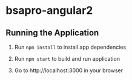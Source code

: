 # bsapro-angular2
## Running the Application

1. Run `npm install` to install app dependencies

1. Run `npm start` to build and run application

1. Go to http://localhost:3000 in your browser
